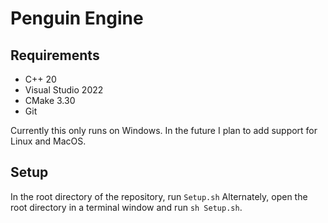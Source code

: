 # Penguin Engine

## Requirements
- C++ 20
- Visual Studio 2022
- CMake 3.30
- Git

Currently this only runs on Windows. In the future I plan to add support for Linux and MacOS.

## Setup
In the root directory of the repository, run `Setup.sh`
Alternately, open the root directory in a terminal window and run `sh Setup.sh`.

